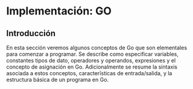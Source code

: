 # Implementación: GO

## Introducción

En esta sección veremos algunos conceptos de Go que son elementales para comenzar a programar. Se describe como especificar variables, constantes tipos de dato, operadores y operandos, expresiones y el concepto de asignación en Go. 
Adicionalmente se resume la sintaxis asociada a estos conceptos, caracterīsticas de entrada/salida, y la estructura básica de un programa en Go.